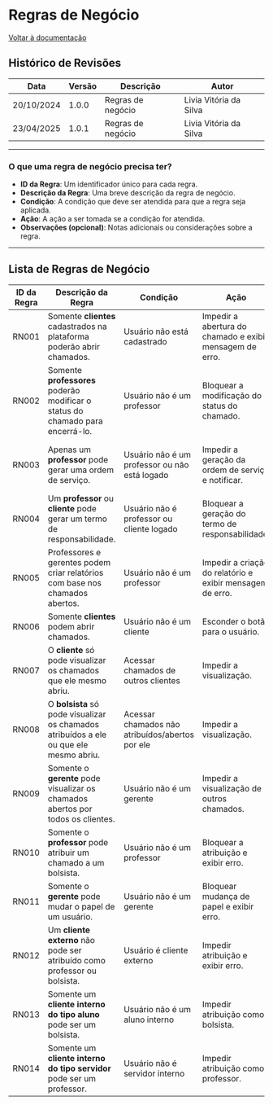 # Regras de Negócio

[Voltar à documentação](../documentacao.md)

## Histórico de Revisões

| Data       | Versão | Descrição         | Autor                  |
|------------|--------|-------------------|------------------------|
| 20/10/2024 | 1.0.0  | Regras de negócio | Livia Vitória da Silva |
| 23/04/2025 | 1.0.1  | Regras de negócio | Livia Vitória da Silva |

---

### O que uma regra de negócio precisa ter?

- **ID da Regra**: Um identificador único para cada regra.
- **Descrição da Regra**: Uma breve descrição da regra de negócio.
- **Condição**: A condição que deve ser atendida para que a regra seja aplicada.
- **Ação**: A ação a ser tomada se a condição for atendida.
- **Observações (opcional)**: Notas adicionais ou considerações sobre a regra.

---

## Lista de Regras de Negócio

| ID da Regra | Descrição da Regra                                                                                              | Condição                                                        | Ação                                                      | Observações                                      |
|-------------|------------------------------------------------------------------------------------------------------------------|------------------------------------------------------------------|-----------------------------------------------------------|--------------------------------------------------|
| <a id="rn001"></a>RN001 | Somente **clientes** cadastrados na plataforma poderão abrir chamados.                                          | Usuário não está cadastrado                                     | Impedir a abertura do chamado e exibir mensagem de erro. | Aplicável a todos os tipos de clientes.         |
| <a id="rn002"></a>RN002 | Somente **professores** poderão modificar o status do chamado para encerrá-lo.                                 | Usuário não é um professor                                      | Bloquear a modificação do status do chamado.             | Verificar o tipo de usuário antes da ação.       |
| <a id="rn003"></a>RN003 | Apenas um **professor** pode gerar uma ordem de serviço.                                                        | Usuário não é um professor ou não está logado                   | Impedir a geração da ordem de serviço e notificar.       | Necessário que o professor esteja autenticado.   |
| <a id="rn004"></a>RN004 | Um **professor** ou **cliente** pode gerar um termo de responsabilidade.                                        | Usuário não é professor ou cliente logado                       | Bloquear a geração do termo de responsabilidade.         | Verificar o tipo de usuário antes da ação.       |
| <a id="rn005"></a>RN005 | Professores e gerentes podem criar relatórios com base nos chamados abertos.                                   | Usuário não é um professor                                      | Impedir a criação do relatório e exibir mensagem de erro.| Relatórios incluem número e procedimentos.       |
| <a id="rn006"></a>RN006 | Somente **clientes** podem abrir chamados.                                                                      | Usuário não é um cliente                                        | Esconder o botão para o usuário.                         | Aplicável a todos os tipos de clientes.          |
| <a id="rn007"></a>RN007 | O **cliente** só pode visualizar os chamados que ele mesmo abriu.                                               | Acessar chamados de outros clientes                             | Impedir a visualização.                                 | Aplicável a todos os tipos de clientes.          |
| <a id="rn008"></a>RN008 | O **bolsista** só pode visualizar os chamados atribuídos a ele ou que ele mesmo abriu.                          | Acessar chamados não atribuídos/abertos por ele                 | Impedir a visualização.                                 | Aplicável a todos os bolsistas.                  |
| <a id="rn009"></a>RN009 | Somente o **gerente** pode visualizar os chamados abertos por todos os clientes.                               | Usuário não é um gerente                                        | Impedir a visualização de outros chamados.               | Aplicável apenas ao gerente.                     |
| <a id="rn010"></a>RN010 | Somente o **professor** pode atribuir um chamado a um bolsista.                                                 | Usuário não é um professor                                      | Bloquear a atribuição e exibir erro.                    | Verificar tipo de usuário antes da ação.         |
| <a id="rn011"></a>RN011 | Somente o **gerente** pode mudar o papel de um usuário.                                                         | Usuário não é um gerente                                        | Bloquear mudança de papel e exibir erro.                | Verificar tipo de usuário antes da ação.         |
| <a id="rn012"></a>RN012 | Um **cliente externo** não pode ser atribuído como professor ou bolsista.                                       | Usuário é cliente externo                                       | Impedir atribuição e exibir erro.                       | Verificar tipo de cliente antes da ação.         |
| <a id="rn013"></a>RN013 | Somente um **cliente interno do tipo aluno** pode ser um bolsista.                                              | Usuário não é um aluno interno                                  | Impedir atribuição como bolsista.                       | Verificar tipo de cliente antes da ação.         |
| <a id="rn014"></a>RN014 | Somente um **cliente interno do tipo servidor** pode ser um professor.                                          | Usuário não é servidor interno                                  | Impedir atribuição como professor.                      | Verificar tipo de cliente antes da ação.         |
